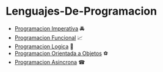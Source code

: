 # Lenguajes-De-Programacion

* [Programacion Imperativa](./Rust) 🚔
* [Programacion Funcional](./Haskell) 📈
* [Programacion Logica](./Prolog) 📜
* [Programacion Orientada a Objetos](./Ruby) ⚽
* [Programacion Asincrona](./JavaScript) ☎
